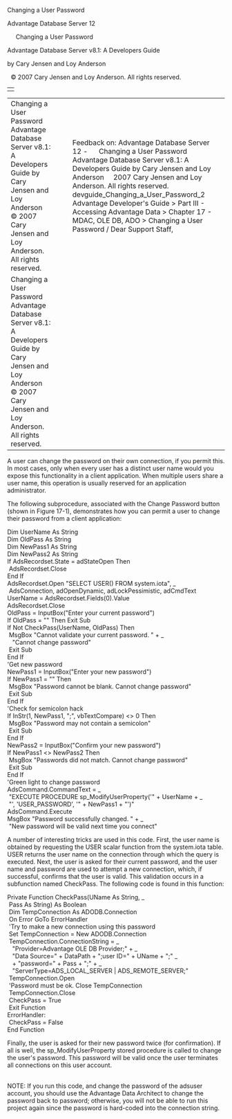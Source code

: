 Changing a User Password




Advantage Database Server 12  

     Changing a User Password

Advantage Database Server v8.1: A Developers Guide

by Cary Jensen and Loy Anderson

  © 2007 Cary Jensen and Loy Anderson. All rights reserved.

|  |
| --- |
|  |

|  |  |  |  |  |
| --- | --- | --- | --- | --- |
| Changing a User Password  Advantage Database Server v8.1: A Developers Guide  by Cary Jensen and Loy Anderson    © 2007 Cary Jensen and Loy Anderson. All rights reserved. |  |  | Feedback on: Advantage Database Server 12 -      Changing a User Password Advantage Database Server v8.1: A Developers Guide by Cary Jensen and Loy Anderson     2007 Cary Jensen and Loy Anderson. All rights reserved. devguide\_Changing\_a\_User\_Password\_2 Advantage Developer's Guide > Part III - Accessing Advantage Data > Chapter 17 - MDAC, OLE DB, ADO > Changing a User Password / Dear Support Staff, |  |
| Changing a User Password  Advantage Database Server v8.1: A Developers Guide  by Cary Jensen and Loy Anderson    © 2007 Cary Jensen and Loy Anderson. All rights reserved. |  |  |  |  |

A user can change the password on their own connection, if you permit this. In most cases, only when every user has a distinct user name would you expose this functionality in a client application. When multiple users share a user name, this operation is usually reserved for an application administrator.

The following subprocedure, associated with the Change Password button (shown in Figure 17-1), demonstrates how you can permit a user to change their password from a client application:

Dim UserName As String  
Dim OldPass As String  
Dim NewPass1 As String  
Dim NewPass2 As String  
If AdsRecordset.State = adStateOpen Then  
  AdsRecordset.Close  
End If  
AdsRecordset.Open "SELECT USER() FROM system.iota", \_  
  AdsConnection, adOpenDynamic, adLockPessimistic, adCmdText  
UserName = AdsRecordset.Fields(0).Value  
AdsRecordset.Close  
OldPass = InputBox("Enter your current password")  
If OldPass = "" Then Exit Sub  
If Not CheckPass(UserName, OldPass) Then  
  MsgBox "Cannot validate your current password. " + \_  
    "Cannot change password"  
  Exit Sub  
End If  
'Get new password  
NewPass1 = InputBox("Enter your new password")  
If NewPass1 = "" Then  
  MsgBox "Password cannot be blank. Cannot change password"  
  Exit Sub  
End If  
'Check for semicolon hack  
If InStr(1, NewPass1, ";", vbTextCompare) <> 0 Then  
  MsgBox "Password may not contain a semicolon"  
  Exit Sub  
End If  
NewPass2 = InputBox("Confirm your new password")  
If NewPass1 <> NewPass2 Then  
  MsgBox "Passwords did not match. Cannot change password"  
  Exit Sub  
End If  
'Green light to change password  
AdsCommand.CommandText = \_  
  "EXECUTE PROCEDURE sp\_ModifyUserProperty('" + UserName + \_  
  "', 'USER\_PASSWORD', '" + NewPass1 + "')"  
AdsCommand.Execute  
MsgBox "Password successfully changed. " + \_  
  "New password will be valid next time you connect"

A number of interesting tricks are used in this code. First, the user name is obtained by requesting the USER scalar function from the system.iota table. USER returns the user name on the connection through which the query is executed. Next, the user is asked for their current password, and the user name and password are used to attempt a new connection, which, if successful, confirms that the user is valid. This validation occurs in a subfunction named CheckPass. The following code is found in this function:

Private Function CheckPass(UName As String, \_  
  Pass As String) As Boolean  
  Dim TempConnection As ADODB.Connection  
  On Error GoTo ErrorHandler  
  'Try to make a new connection using this password  
  Set TempConnection = New ADODB.Connection  
  TempConnection.ConnectionString = \_  
    "Provider=Advantage OLE DB Provider;" + \_  
    "Data Source=" + DataPath + ";user ID=" + UName + ";" \_  
    + "password=" + Pass + ";" + \_  
    "ServerType=ADS\_LOCAL\_SERVER | ADS\_REMOTE\_SERVER;"  
  TempConnection.Open  
  'Password must be ok. Close TempConnection  
  TempConnection.Close  
  CheckPass = True  
  Exit Function  
ErrorHandler:  
  CheckPass = False  
End Function

Finally, the user is asked for their new password twice (for confirmation). If all is well, the sp\_ModifyUserProperty stored procedure is called to change the user's password. This password will be valid once the user terminates all connections on this user account.

   
NOTE: If you run this code, and change the password of the adsuser account, you should use the Advantage Data Architect to change the password back to password; otherwise, you will not be able to run this project again since the password is hard-coded into the connection string.